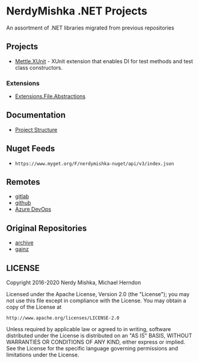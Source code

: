 # NerdyMishka .NET Projects

An assortment of .NET libraries migrated from previous repositories

## Projects

- [Mettle.XUnit](src/Mettle.Xunit/src/README.md) - XUnit extension that enables
  DI for test methods and test class constructors.

### Extensions

- [Extensions.File.Abstractions](src/Extensions/File.Abstractions/src/README.md)

## Documentation

- [Project Structure](docs/project_structure.md)

## Nuget Feeds

- `https://www.myget.org/F/nerdymishka-nuget/api/v3/index.json`

## Remotes

- [gitlab](https://gitlab.com/nerdymishka/dotnet.git)
- [github](https://github.com/nerdymishka/dotnet.git)
- [Azure DevOps](https://dev.azure.com/nerdymishka/dotnet/_git/dotnet")

## Original Repositories

- [archive](https://gitlab.com/nerdymishka/archive)
- [gainz](https://gitlab.com/nerdymishka/gainz)

## LICENSE

Copyright 2016-2020 Nerdy Mishka, Michael Herndon

Licensed under the Apache License, Version 2.0 (the "License");
you may not use this file except in compliance with the License.
You may obtain a copy of the License at

    http://www.apache.org/licenses/LICENSE-2.0

Unless required by applicable law or agreed to in writing, software
distributed under the License is distributed on an "AS IS" BASIS,
WITHOUT WARRANTIES OR CONDITIONS OF ANY KIND, either express or implied.
See the License for the specific language governing permissions and
limitations under the License.
